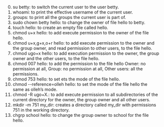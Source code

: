 0) su betty: to switch the current user to the user betty.
1) whoami: to print the effective username of the current user.
2) groups: to print all the groups the current user is part of.
3) sudo chown betty hello: to change the owner of file hello to betty.
4) touch hello: to create an empty file called hello.
5) chmod u+x hello: to add execute permission to the owner of the file hello.
6) chmod u+x,g+x,o+r hello: to add execute permission to the owner and the group owner, and read permission to other users, to the file hello.
7) chmod ugo+x hello: to add execution permission to the owner, the group owner and the other users, to the file hello.
8) chmod 007 hello: to add the permission to the file hello Owner: no permission at all, Group: no permission at all, Other users: all the permissions.
9) chmod 753 hello: to set ets the mode of the file hello.
10) chmod --reference=olleh hello: to set the mode of the file hello the same as olleh’s mode.
11) chmod -R ugo+X.: to add execute permission to all subdirectories of the current directory for the owner, the group owner and all other users.
12) mkdir -m 751 my_dir: creates a directory called my_dir with permissions 751 in the working directory.
13) chgrp school hello: to change the group owner to school for the file hello.
